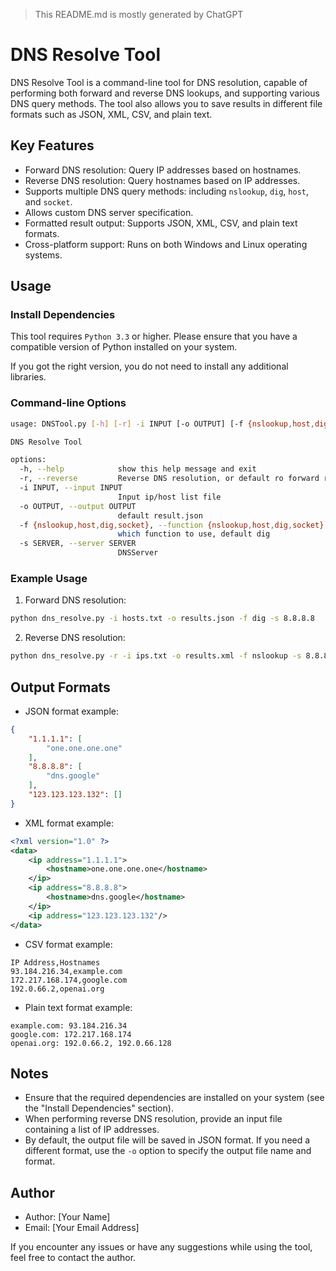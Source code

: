 > This README.md is mostly generated by ChatGPT

# DNS Resolve Tool

DNS Resolve Tool is a command-line tool for DNS resolution, capable of performing both forward and reverse DNS lookups, and supporting various DNS query methods. The tool also allows you to save results in different file formats such as JSON, XML, CSV, and plain text.

## Key Features

- Forward DNS resolution: Query IP addresses based on hostnames.
- Reverse DNS resolution: Query hostnames based on IP addresses.
- Supports multiple DNS query methods: including `nslookup`, `dig`, `host`, and `socket`.
- Allows custom DNS server specification.
- Formatted result output: Supports JSON, XML, CSV, and plain text formats.
- Cross-platform support: Runs on both Windows and Linux operating systems.

## Usage

### Install Dependencies

This tool requires `Python 3.3` or higher. Please ensure that you have a compatible version of Python installed on your system. 

If you got the right version, you do not need to install any additional libraries.

### Command-line Options

```bash
usage: DNSTool.py [-h] [-r] -i INPUT [-o OUTPUT] [-f {nslookup,host,dig,socket}] [-s SERVER]

DNS Resolve Tool

options:
  -h, --help            show this help message and exit
  -r, --reverse         Reverse DNS resolution, or default ro forward resolution
  -i INPUT, --input INPUT
                        Input ip/host list file
  -o OUTPUT, --output OUTPUT
                        default result.json
  -f {nslookup,host,dig,socket}, --function {nslookup,host,dig,socket}
                        which function to use, default dig
  -s SERVER, --server SERVER
                        DNSServer
```

### Example Usage

1. Forward DNS resolution:
```bash
python dns_resolve.py -i hosts.txt -o results.json -f dig -s 8.8.8.8 
```

2. Reverse DNS resolution:
```bash
python dns_resolve.py -r -i ips.txt -o results.xml -f nslookup -s 8.8.8.8
```
## Output Formats

- JSON format example:

```json 
{
    "1.1.1.1": [
        "one.one.one.one"
    ],
    "8.8.8.8": [
        "dns.google"
    ],
    "123.123.123.132": []
}
```

- XML format example:
```xml
<?xml version="1.0" ?>
<data>
	<ip address="1.1.1.1">
		<hostname>one.one.one.one</hostname>
	</ip>
	<ip address="8.8.8.8">
		<hostname>dns.google</hostname>
	</ip>
	<ip address="123.123.123.132"/>
</data>
```

- CSV format example:

```csv 
IP Address,Hostnames 
93.184.216.34,example.com 
172.217.168.174,google.com 
192.0.66.2,openai.org
```
- Plain text format example:
```
example.com: 93.184.216.34
google.com: 172.217.168.174
openai.org: 192.0.66.2, 192.0.66.128 
```

## Notes

- Ensure that the required dependencies are installed on your system (see the "Install Dependencies" section).
- When performing reverse DNS resolution, provide an input file containing a list of IP addresses.
- By default, the output file will be saved in JSON format. If you need a different format, use the `-o` option to specify the output file name and format.

## Author

- Author: [Your Name]
- Email: [Your Email Address]

If you encounter any issues or have any suggestions while using the tool, feel free to contact the author.